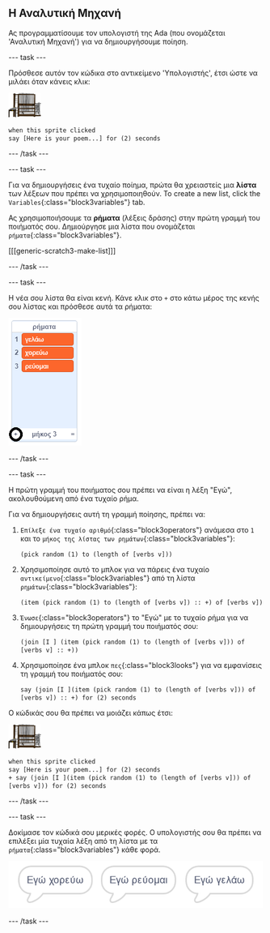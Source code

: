## Η Αναλυτική Μηχανή

Ας προγραμματίσουμε τον υπολογιστή της Ada (που ονομάζεται 'Αναλυτική Μηχανή') για να δημιουργήσουμε ποίηση.

\--- task \---

Πρόσθεσε αυτόν τον κώδικα στο αντικείμενο 'Υπολογιστής', έτσι ώστε να μιλάει όταν κάνεις κλικ:

![αντικείμενο υπολογιστή](images/computer-sprite.png)

```blocks3
when this sprite clicked
say [Here is your poem...] for (2) seconds
```

\--- /task \---

\--- task \---

Για να δημιουργήσεις ένα τυχαίο ποίημα, πρώτα θα χρειαστείς μια **λίστα** των λέξεων που πρέπει να χρησιμοποιηθούν. To create a new list, click the `Variables`{:class="block3variables"} tab.

Ας χρησιμοποιήσουμε τα **ρήματα** (λέξεις δράσης) στην πρώτη γραμμή του ποιήματός σου. Δημιούργησε μια λίστα που ονομάζεται `ρήματα`{:class="block3variables"}.

[[[generic-scratch3-make-list]]]

\--- /task \---

\--- task \---

Η νέα σου λίστα θα είναι κενή. Κάνε κλικ στο `+` στο κάτω μέρος της κενής σου λίστας και πρόσθεσε αυτά τα ρήματα:

![λίστα με τονισμένο το +](images/poetry-verbs-annotated.png)

\--- /task \---

\--- task \---

Η πρώτη γραμμή του ποιήματος σου πρέπει να είναι η λέξη "Εγώ", ακολουθούμενη από ένα τυχαίο ρήμα.

Για να δημιουργήσεις αυτή τη γραμμή ποίησης, πρέπει να:

1. `Επίλεξε ένα τυχαίο αριθμό`{:class="block3operators"} ανάμεσα στο `1` και το `μήκος της λίστας των ρημάτων`{:class="block3variables"}:
    
    ```blocks3
    (pick random (1) to (length of [verbs v]))
    ```

2. Χρησιμοποίησε αυτό το μπλοκ για να πάρεις ένα τυχαίο `αντικείμενο`{:class="block3variables"} από τη λίστα `ρημάτων`{:class="block3variables"}:
    
    ```blocks3
    (item (pick random (1) to (length of [verbs v]) :: +) of [verbs v])
    ```

3. `Ένωσε`{:class="block3operators"} το "Εγώ" με το τυχαίο ρήμα για να δημιουργήσεις τη πρώτη γραμμή του ποιήματός σου:
    
    ```blocks3
    (join [I ] (item (pick random (1) to (length of [verbs v])) of [verbs v] :: +))
    ```

4. Χρησιμοποίησε ένα μπλοκ `πες`{:class="block3looks"} για να εμφανίσεις τη γραμμή του ποιήματός σου:
    
    ```blocks3
    say (join [I ](item (pick random (1) to (length of [verbs v])) of [verbs v]) :: +) for (2) seconds
    ```

Ο κώδικάς σου θα πρέπει να μοιάζει κάπως έτσι:

![αντικείμενο υπολογιστή](images/computer-sprite.png)

```blocks3
when this sprite clicked
say [Here is your poem...] for (2) seconds
+ say (join [I ](item (pick random (1) to (length of [verbs v])) of [verbs v])) for (2) seconds
```

\--- /task \---

\--- task \---

Δοκίμασε τον κώδικά σου μερικές φορές. Ο υπολογιστής σου θα πρέπει να επιλέξει μία τυχαία λέξη από τη λίστα με τα `ρήματα`{:class="block3variables"} κάθε φορά.

![3 συννεφάκια που λένε διαφορετικά πράγματα](images/poetry-random-test.png)

\--- /task \---